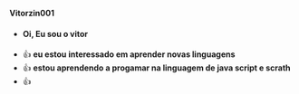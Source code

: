 **Vitorzin001**

-  #### Oi, Eu sou o vitor
- :+1: **eu estou interessado em aprender novas linguagens**
- :+1: **estou aprendendo a progamar na linguagem de java script e scrath**
- :+1:



